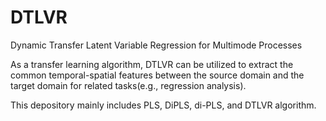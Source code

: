 # DTLVR
Dynamic Transfer Latent Variable Regression for Multimode Processes

 
As a transfer learning algorithm, DTLVR can be utilized to extract the common temporal-spatial features between the source domain and the target domain 
for related tasks(e.g., regression analysis).

This depository mainly includes PLS, DiPLS, di-PLS, and DTLVR algorithm. 

